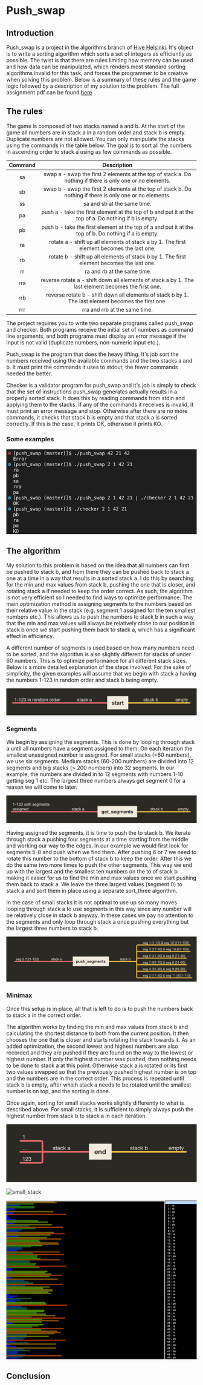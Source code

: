 # Push_swap

## Introduction

Push_swap is a project in the algorithms branch of [Hive Helsinki](https://www.hive.fi/en/). It's object is to write a sorting algorithm which sorts a set of integers as efficiently as possible. The twist is that there are rules limiting how memory can be used and how data can be manipulated, which renders most standard sorting algorithms invalid for this task, and forces the programmer to be creative when solving this problem. Below is a summary of these rules and the game logic followed by a description of my solution to the problem. The full assignment pdf can be found [here](https://github.com/matiasjokela/Push_Swap/blob/master/push_swap.en.pdf)

## The rules

The game is composed of two stacks named a and b. At the start of the game all numbers are in stack a in a random order and stack b is empty. Duplicate numbers are not allowed. You can only manipulate the stacks using the commands in the table below. The goal is to sort all the numbers in ascending order to stack a using as few commands as possible.

| Command | Description |
| :------:| :----------:|
| sa | swap a - swap the first 2 elements at the top of stack a. Do nothing if there is only one or no elements. |
| sb | swap b - swap the first 2 elements at the top of stack b. Do nothing if there is only one or no elements. |
| ss | sa and sb at the same time. |
| pa | push a - take the first element at the top of b and put it at the top of a. Do nothing if b is empty. |
| pb | push b - take the first element at the top of a and put it at the top of b. Do nothing if a is empty. |
| ra | rotate a - shift up all elements of stack a by 1. The first element becomes the last one. |
| rb | rotate b - shift up all elements of stack b by 1. The first element becomes the last one. |
| rr | ra and rb at the same time. |
| rra | reverse rotate a - shift down all elements of stack a by 1. The last element becomes the first one. |
| rrb | reverse rotate b - shift down all elements of stack b by 1. The last element becomes the first one. |
| rrr | rra and rrb at the same time. |

The project requires you to write two separate programs called push_swap and checker. Both programs receive the initial set of numbers as command line arguments, and both programs must display an error message if the input is not valid (duplicate numbers, non-numeric input etc.).

Push_swap is the program that does the heavy lifting. It's job sort the numbers received using the available commands and the two stacks a and b. It must print the commands it uses to stdout, the fewer commands needed the better.

Checker is a validator program for push_swap and it's job is simply to check that the set of instructions push_swap generates actually results in a properly sorted stack. It does this by reading commands from stdin and applying them to the stacks. If any of the commands it receives is invalid, it must print an error message and stop. Otherwise after there are no more commands, it checks that stack b is empty and that stack a is sorted correctly. If this is the case, it prints OK, otherwise it prints KO.

### Some examples

![examples](./examples/example.png)

## The algorithm

My solution to this problem is based on the idea that all numbers can first be pushed to stack b, and from there they can be pushed back to stack a one at a time in a way that results in a sorted stack a. I do this by searching for the min and max values from stack b, pushing the one that is closer, and rotating stack a if needed to keep the order correct. As such, the algorithm is not very efficient so I needed to find ways to optimize performance. The main optimization method is assigning segments to the numbers based on their relative value in the stack (e.g. segment 1 assigned for the ten smallest numbers etc.). This allows us to push the numbers to stack b in such a way that the min and max values will always be relatively close to our position in stack b once we start pushing them back to stack a, which has a significant effect in efficiency. 

A different number of segments is used based on how many numbers need to be sorted, and the algorithm is also slightly different for stacks of under 60 numbers. This is to optimize performance for all different stack sizes. Below is a more detailed explanation of the steps involved. For the sake of simplicity, the given examples will assume that we begin with stack a having the numbers 1-123 in random order and stack b being empty.

![start](./examples/start.png)

### Segments

We begin by assigning the segments. This is done by looping through stack a until all numbers have a segment assigned to them. On each iteration the smallest unassigned number is assigned. For small stacks (<60 numbers), we use six segments. Medium stacks (60-200 numbers) are divided into 12 segments and big stacks (> 200 numbers) into 32 segments. In our example, the numbers are divided in to 12 segments with numbers 1-10 getting seg 1 etc. The largest three numbers always get segment 0 for a reason we will come to later.

![get_segments](./examples/get_segments.png)


Having assigned the segments, it is time to push the to stack b. We iterate through stack a pushing four segments at a time starting from the middle and working our way to the edges. In our example we would first look for segments 5-8 and push when we find them. After pushing 6 or 7 we need to rotate this number to the bottom of stack b to keep the order. After this we do the same two more times to push the other segments. This way we end up with the largest and the smallest ten numbers on the to of stack b making it easier for us to find the min and max values once we start pushing them back to stack a. We leave the three largest values (segment 0) to stack a and sort them in place using a separate sort_three algorithm.

In the case of small stacks it is not optimal to use up so many moves looping through stack a to use segments in this way since any number will be relatively close in stack b anyway. In these cases we pay no attention to the segments and only loop through stack a once pushing everything but the largest three numbers to stack b.

![push_segments](./examples/push_segments.png)

### Minimax

Once this setup is in place, all that is left to do is to push the numbers back to stack a in the correct order.

The algorithm works by finding the min and max values from stack b and calculating the shortest distance to both from the current position. It then chooses the one that is closer and starts rotating the stack towards it. As an added optimization, the second lowest and highest numbers are also recorded and they are pushed if they are found on the way to the lowest or highest number. If only the highest number was pushed, then nothing needs to be done to stack a at this point. Otherwise stack a is rotated or its first two values swapped so that the previously pushed highest number is on top and the numbers are in the correct order. This process is repeated until stack b is empty, after which stack a needs to be rotated until the smallest number is on top, and the sorting is done.

Once again, sorting for small stacks works slightly differently to what is described above. For small stacks, it is sufficient to simply always push the highest number from stack b to stack a in each iteration. 


![end](./examples/end.png)

![small_stack](./examples/small_stack.gif)

![large_stack](./examples/large_stack.gif)


## Conclusion

